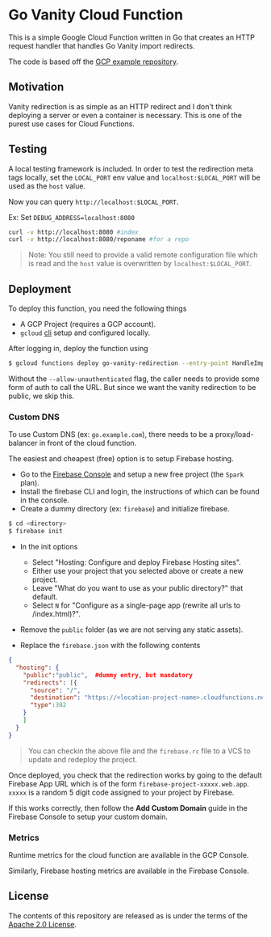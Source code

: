 # Go Vanity Cloud Function

This is a simple Google Cloud Function written in Go that creates an HTTP request handler that handles Go Vanity import redirects. 

The code is based off the [GCP example repository](https://github.com/GoogleCloudPlatform/govanityurls).

## Motivation

Vanity redirection is as simple as an HTTP redirect and I don't think deploying a server or even a container is necessary. This is one of the purest use cases for Cloud Functions.

## Testing

A local testing framework is included. In order to test the redirection meta tags locally, set the `LOCAL_PORT` env value and `localhost:$LOCAL_PORT` will be used as the `host` value.

Now you can query `http://localhost:$LOCAL_PORT`.

Ex: Set `DEBUG_ADDRESS=localhost:8080`

```bash
curl -v http://localhost:8080 #index
curl -v http://localhost:8080/reponame #for a repo
```

> Note: You still need to provide a valid remote configuration file which is read and the `host` value is overwritten by `localhost:$LOCAL_PORT`.

## Deployment

To deploy this function, you need the following things
- A GCP Project (requires a GCP account).
- `gcloud` [cli](https://cloud.google.com/sdk/gcloud) setup and configured locally.

After logging in, deploy the function using

```bash
$ gcloud functions deploy go-vanity-redirection --entry-point HandleImport --runtime go113 --trigger-http --memory 128MB --env-vars-file=./env.yml --allow-unauthenticated
```

Without the `--allow-unauthenticated` flag, the caller needs to provide some form of auth to call the URL. But since we want the vanity redirection to be public, we skip this.

### Custom DNS

To use Custom DNS (ex: `go.example.com`), there needs to be a proxy/load-balancer in front of the cloud function.

The easiest and cheapest (free) option is to setup Firebase hosting.
* Go to the [Firebase Console](https://console.firebase.google.com/u/1/) and setup a new free project (the `Spark` plan).
* Install the firebase CLI and login, the instructions of which can be found in the console.
* Create a dummy directory (ex: `firebase`) and initialize firebase.

```bash
$ cd <directory>
$ firebase init
```

* In the init options
   * Select "Hosting: Configure and deploy Firebase Hosting sites".
   * Either use your project that you selected above or create a new project.
   * Leave "What do you want to use as your public directory?" that default.
   * Select `N` for "Configure as a single-page app (rewrite all urls to /index.html)?".

* Remove the `public` folder (as we are not serving any static assets).
* Replace the `firebase.json` with the following contents

```json
{
  "hosting": {
    "public":"public",  #dummy entry, but mandatory
    "redirects": [{
      "source": "/",
      "destination": "https://<location-project-name>.cloudfunctions.net/<function-name>",
      "type":302
    }
    ]
  }
}
```
> You can checkin the above file and the `firebase.rc` file to a VCS to update and redeploy the project.

Once deployed, you check that the redirection works by going to the default Firebase App URL which is of the form `firebase-project-xxxxx.web.app`.
`xxxxx` is a random 5 digit code assigned to your project by Firebase.

If this works correctly, then follow the **Add Custom Domain** guide in the Firebase Console to setup your custom domain.

### Metrics

Runtime metrics for the cloud function are available in the GCP Console.

Similarly, Firebase hosting metrics are available in the Firebase Console.

## License

The contents of this repository are released as is under the terms of the [Apache 2.0 License](LICENSE).
